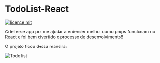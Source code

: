 # TodoList-React

[![licence mit](https://img.shields.io/badge/licence-MIT-blue.svg)](./LICENSE)

Criei esse app pra me ajudar a entender melhor como props funcionam no React e foi bem divertido o processo de desenvolvimento!!

O projeto ficou dessa maneira:

![Todo list](https://user-images.githubusercontent.com/103132957/188044326-96ee28e8-dffa-4a20-b9f2-be8dc3bdbe57.png)
